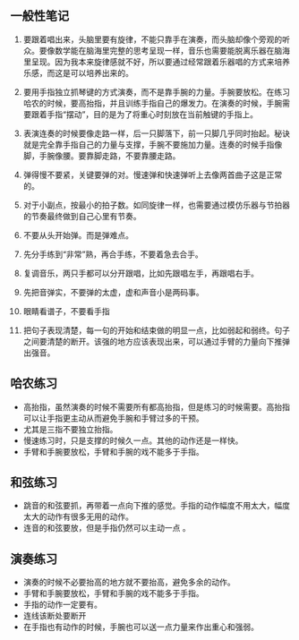 ## 一般性笔记

1. 要跟着唱出来，头脑里要有旋律，不能只靠手在演奏，而头脑却像个旁观的听众。要像数学能在脑海里完整的思考呈现一样，音乐也需要能脱离乐器在脑海里呈现。因为我本来旋律感就不好，所以要通过经常跟着乐器唱的方式来培养乐感，而这是可以培养出来的。

2. 要用手指独立抓琴键的方式演奏，而不是靠手腕的力量。手腕要放松。在练习哈农的时候，要高抬指，并且训练手指自己的爆发力。在演奏的时候，手腕需要跟着手指“摆动”，目的是为了将重心时刻放在当前触键的手指上。

3. 表演连奏的时候要像走路一样，后一只脚落下，前一只脚几乎同时抬起。秘诀就是完全靠手指自己的力量与支撑，手腕不要施加力量。连奏的时候手指像脚，手腕像腰。要靠脚走路，不要靠腰走路。

4. 弹得慢不要紧，关键要弹的对。慢速弹和快速弹听上去像两首曲子这是正常的。

5. 对于小副点，按最小的拍子数。如同旋律一样，也需要通过模仿乐器与节拍器的节奏最终做到自己心里有节奏。

6. 不要从头开始弹。而是弹难点。

7. 先分手练到“非常”熟，再合手练，不要着急去合手。

8. 复调音乐，两只手都可以分开跟唱，比如先跟唱左手，再跟唱右手。

9. 先把音弹实，不要弹的太虚，虚和声音小是两码事。

10. 眼睛看谱子，不要看手指

11. 把句子表现清楚，每一句的开始和结束做的明显一点，比如弱起和弱终。句子之间要清楚的断开。该强的地方应该表现出来，可以通过手臂的力量向下推弹出强音。

## 哈农练习

* 高抬指，虽然演奏的时候不需要所有都高抬指，但是练习的时候需要。高抬指可以让手指更主动从而避免手腕和手臂过多的干预。
* 尤其是三指不要独立抬指。
* 慢速练习时，只是支撑的时候久一点。其他的动作还是一样快。
* 手臂和手腕要放松，手臂和手腕的戏不能多于手指。


## 和弦练习

* 跳音的和弦要抓，再带着一点向下推的感觉。手指的动作幅度不用太大，幅度太大的动作有很多无用的动作。
* 连音的和弦要放，但是手指仍然可以主动一点 。


## 演奏练习

* 演奏的时候不必要抬高的地方就不要抬高，避免多余的动作。
* 手臂和手腕要放松，手臂和手腕的戏不能多于手指。
* 手指的动作一定要有。
* 连线该断处要断开
* 在手指也有动作的时候，手腕也可以送一点力量来作出重心和强弱。
